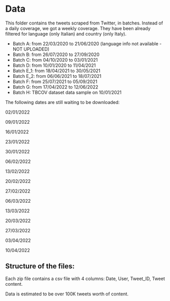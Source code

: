 # Data

This folder contains the tweets scraped from Twitter, in batches. Instead of a daily coverage, we got a weekly coverage. 
They have been already filtered for language (only Italian) and country (only Italy).

* Batch A: from 22/03/2020 to 21/06/2020 (language info not available - NOT UPLOADED)
* Batch B: from 26/07/2020 to 27/09/2020
* Batch C: from 04/10/2020 to 03/01/2021
* Batch D: from 10/01/2020 to 11/04/2021
* Batch E_1: from 18/04/2021 to 30/05/2021 
* Batch E_2: from 06/06/2021 to 18/07/2021
* Batch F: from 25/07/2021 to 05/09/2021
* Batch G: from 17/04/2022 to 12/06/2022
* Batch H: TBCOV dataset data sample on 10/01/2021

The following dates are still waiting to be downloaded:

02/01/2022

09/01/2022

16/01/2022

23/01/2022

30/01/2022

06/02/2022

13/02/2022

20/02/2022

27/02/2022

06/03/2022

13/03/2022

20/03/2022

27/03/2022

03/04/2022

10/04/2022

## Structure of the files:

Each zip file contains a csv file with 4 columns: Date, User, Tweet_ID, Tweet content. 

Data is estimated to be over 100K tweets worth of content.
